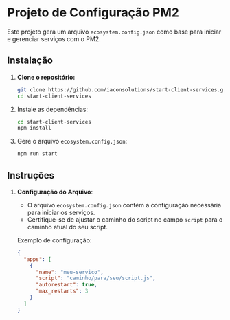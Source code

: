 # Projeto de Configuração PM2

Este projeto gera um arquivo `ecosystem.config.json` como base para iniciar e gerenciar serviços com o PM2.

## Instalação

1. **Clone o repositório:**

   ```bash
   git clone https://github.com/iaconsolutions/start-client-services.git
   cd start-client-services
   
2. Instale as dependências:

   ```bash
   cd start-client-services
   npm install
   ```
3. Gere o arquivo `ecosystem.config.json`:

    ```bash
    npm run start
    ```

## Instruções

1. **Configuração do Arquivo**:
   - O arquivo `ecosystem.config.json` contém a configuração necessária para iniciar os serviços.
   - Certifique-se de ajustar o caminho do script no campo `script` para o caminho atual do seu script.

   Exemplo de configuração:
   ```json
   {
     "apps": [
       {
         "name": "meu-servico",
         "script": "caminho/para/seu/script.js",
         "autorestart": true,
         "max_restarts": 3
       }
     ]
   }
